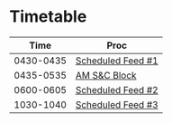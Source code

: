 # Timetable

| Time       | Proc                                    |
|------------|-----------------------------------------|
| 0430-0435 | [Scheduled Feed #1](./_1_.md)            |
| 0435-0535 | [AM S&C Block](./_am_.md)               |
| 0600-0605 | [Scheduled Feed #2](./_2_.md)            |
| 1030-1040 | [Scheduled Feed #3](./_3_.md)            |

